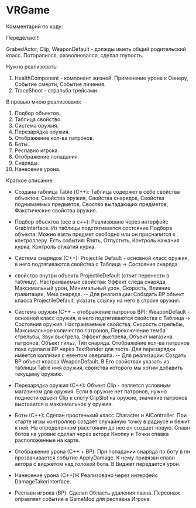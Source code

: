 # VRGame

Комментарий по коду:

Переделаю!!!

GrabedActor, Clip, WeaponDefault - должды иметь общий родительский класс. Поторапился, разволновался, сделал глупость.

Нужно реализовать:

1. HealthComponent - компонент жизней. Применение урона к Овнеру, Событие смерти, Событие личения.
2. TraceShoot - стральба трейсами.


В превью мною реализовано:

1. Подбор объектов.
2. Таблица свойство.
3. Система оружия.
4. Перезарядка оружия.
5. Отображение кол-ва патронов.
6. Боты.
7. Респавно игрока.
8. Отображение попадания.
9. Снаряды.
10. Нанесение урона.

Краткое описание:

* Создана таблица Table (С++):
Таблица содержет в себе свойства объектов:
Свойства оружия, Свойства снарядов, Свойства поднимаемых предметов,
Своство выпадающих предметов, Факстические свойства оружия.

* Подбор объектов (все в c++):
Реализовано через интерфейс GrabInterface.
Из таблицы подстягивается состояние Подбора объекта. Можно взять предмет свободно или он приснапится к контроллеру.
Есть события: Взять, Отпустить, Контроль нажания курка, 
Контроль отжатия курка.

* Система снарядов (С++):
Projectile Default - основной класс оружия, в него подтягиваются свойства с Таблица -> Cостояния снаряда
 + свойства внутри объекта ProjectileDefault (стоит перенести в таблицу).
Настраиваемые свойства: Эффект следа снаряда, Максимальный урон, Минимальный урон, Скорость, Влияние гравитации, Меш снаряда.
-- Для реализации: Собздать BP объект класса ProjectileDefault, указать ссылку на него в строке оружия.

* Система оружия (С++ + отображение патронов BP):
WeaponDefault - основной класс оружия, в него подтягиваются свойства с Таблица -> Cостояния оружия.
Настраиваемые свойства: Скорость стрельбы, Максимальное количество патронов, Переключение темба стрельбы, 
Звук выстрела, Эффект выстрела, Объект магазина патронов, Объект гильз, Тип снаряда.
Отображение кол-ва патронов пока сделал в BP через TextRender для теста. 
Для перезарядки имеется коллизия с евентом оверлапа.
-- Для реализации: Создать BP объект класса WeaponDefault. В Его свойствах указать из таблицы Table имя оружия,
свойства которого мы хотим добавить текущему оружию. 

* Перезарядка оружия (С++):
Объект Clip - является условным магазином для оружия. Если в оружие нет патронов, 
нужно поднести одъект Clip к слоту ClipSlot на оружие, значение патронов выставится в максимальное у оружия.

* Боты (С++):
Сделан простенький класс Character и AIController.
При старте игры контроллер создает случайную точку в радиусе и бежит к ней. На определенном расстоянии до нее он создает новую.
Спавн ботов на уровне сделал через актора Кнопку и Точки спавка расположенные на карте.

* Отображение урона (С++ + BP):
При попадании снаряда по боту в пн прозванивается событие ApplyDamage. К нему привязан спавн актора с виджетом над головой бота. В Виджет передается урон. 

* Нанесение урона (С++)Ж
Реализовано через интерфейс DamageTakerInterface.

* Респавн игрока (BP):
Сделал Область удаления павна. Персонаж оправляет событие в GameMod для респавна Игрока. 
